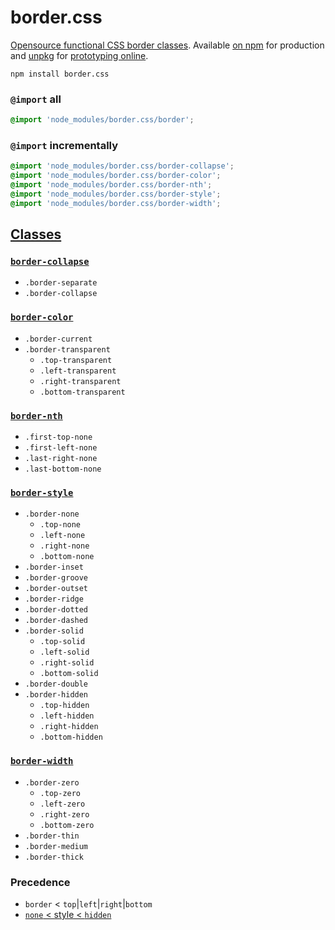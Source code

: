 # border.css
[Opensource functional CSS border classes](#classes). Available [on npm](https://www.npmjs.com/package/border.css) for production and [unpkg](https://unpkg.com/border.css/) for [prototyping online](https://codepen.io/ryanve/pen/RZQqNX).

```
npm install border.css
```

### `@import` all

```css
@import 'node_modules/border.css/border';
```

### `@import` incrementally

```css
@import 'node_modules/border.css/border-collapse';
@import 'node_modules/border.css/border-color';
@import 'node_modules/border.css/border-nth';
@import 'node_modules/border.css/border-style';
@import 'node_modules/border.css/border-width';
```

## [Classes](border.css)

### [`border-collapse`](border-collapse.css)
- `.border-separate`
- `.border-collapse`

### [`border-color`](border-color.css)
- `.border-current`
- `.border-transparent`
  - `.top-transparent`
  - `.left-transparent`
  - `.right-transparent`
  - `.bottom-transparent`

### [`border-nth`](border-nth.css)
- `.first-top-none`
- `.first-left-none`
- `.last-right-none`
- `.last-bottom-none`

### [`border-style`](border-style.css)
- `.border-none`
  - `.top-none`
  - `.left-none`
  - `.right-none`
  - `.bottom-none`
- `.border-inset`
- `.border-groove`
- `.border-outset`
- `.border-ridge`
- `.border-dotted`
- `.border-dashed`
- `.border-solid`
  - `.top-solid`
  - `.left-solid`
  - `.right-solid`
  - `.bottom-solid`
- `.border-double`
- `.border-hidden`
  - `.top-hidden`
  - `.left-hidden`
  - `.right-hidden`
  - `.bottom-hidden`

### [`border-width`](border-width.css)
- `.border-zero`
  - `.top-zero`
  - `.left-zero`
  - `.right-zero`
  - `.bottom-zero`
- `.border-thin`
- `.border-medium`
- `.border-thick`

### Precedence

- `border` < `top`|`left`|`right`|`bottom`
- [`none` < style < `hidden`](https://github.com/ryanve/border.css/pull/10)
